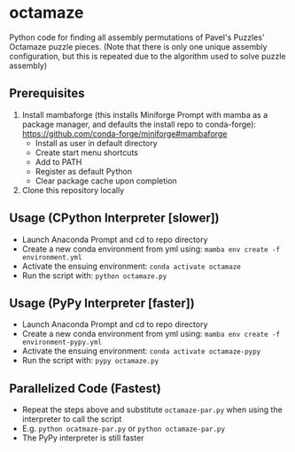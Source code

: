 # octamaze
Python code for finding all assembly permutations of Pavel's Puzzles' Octamaze puzzle pieces. (Note that there is only one unique assembly configuration, but this is repeated due to the algorithm used to solve puzzle assembly)

## Prerequisites
1. Install mambaforge (this installs Miniforge Prompt with mamba as a package manager, and defaults the install repo to conda-forge): https://github.com/conda-forge/miniforge#mambaforge
    * Install as user in default directory
    * Create start menu shortcuts
    * Add to PATH
    * Register as default Python
    * Clear package cache upon completion
2. Clone this repository locally

## Usage (CPython Interpreter [slower])
- Launch Anaconda Prompt and cd to repo directory
- Create a new conda environment from yml using: `mamba env create -f environment.yml`
- Activate the ensuing environment: `conda activate octamaze`
- Run the script with: `python octamaze.py`

## Usage (PyPy Interpreter [faster])
- Launch Anaconda Prompt and cd to repo directory
- Create a new conda environment from yml using: `mamba env create -f environment-pypy.yml`
- Activate the ensuing environment: `conda activate octamaze-pypy`
- Run the script with: `pypy octamaze.py`

## Parallelized Code (Fastest)
- Repeat the steps above and substitute `octamaze-par.py` when using the interpreter to call the script
- E.g. `python ocatmaze-par.py` or `python octamaze-par.py`
- The PyPy interpreter is still faster